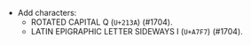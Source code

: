* Add characters:
  - ROTATED CAPITAL Q (`U+213A`) (#1704).
  - LATIN EPIGRAPHIC LETTER SIDEWAYS I (`U+A7F7`) (#1704).
